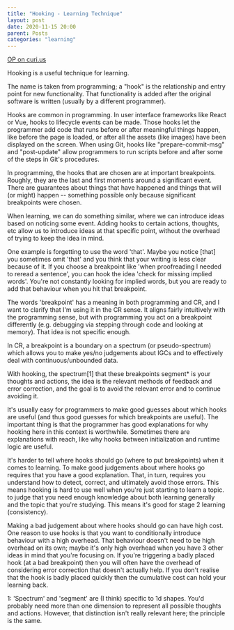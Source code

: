 ```yaml
---
title: "Hooking - Learning Technique"
layout: post
date: 2020-11-15 20:00
parent: Posts
categories: "learning"
---
```


[OP on curi.us](http://curi.us/2380#18666)

Hooking is a useful technique for learning.

The name is taken from programming; a "hook" is the relationship and entry point for new functionality. That functionality is added after the original software is written (usually by a different programmer).

Hooks are common in programming. In user interface frameworks like React or Vue, hooks to lifecycle events can be made. Those hooks let the programmer add code that runs before or after meaningful things happen, like before the page is loaded, or after all the assets (like images) have been displayed on the screen. When using Git, hooks like "prepare-commit-msg" and "post-update" allow programmers to run scripts before and after some of the steps in Git's procedures.

In programming, the hooks that are chosen are at important breakpoints. Roughly, they are the last and first moments around a significant event. There are guarantees about things that have happened and things that will (or might) happen -- something possible only because significant breakpoints were chosen.

When learning, we can do something similar, where we can introduce ideas based on noticing some event. Adding hooks to certain actions, thoughts, etc allow us to introduce ideas at that specific point, without the overhead of trying to keep the idea in mind.

One example is forgetting to use the word 'that'. Maybe you notice [that] you sometimes omit 'that' and you think that your writing is less clear because of it. If you choose a breakpoint like 'when proofreading I needed to reread a sentence', you can hook the idea 'check for missing implied words'. You're not constantly looking for implied words, but you are ready to add that behaviour when you hit that breakpoint.

The words 'breakpoint' has a meaning in both programming and CR, and I want to clarify that I'm using it in the CR sense. It aligns fairly intuitively with the programming sense, but with programming you act on a breakpoint differently (e.g. debugging via stepping through code and looking at memory). That idea is not specific enough.

In CR, a breakpoint is a boundary on a spectrum (or pseudo-spectrum) which allows you to make yes/no judgements about IGCs and to effectively deal with continuous/unbounded data.

With hooking, the spectrum[1] that these breakpoints segment* is your thoughts and actions, the idea is the relevant methods of feedback and error correction, and the goal is to avoid the relevant error and to continue avoiding it.

It's usually easy for programmers to make good guesses about which hooks are useful (and thus good guesses for which breakpoints are useful). The important thing is that the programmer has good explanations for why hooking here in this context is worthwhile. Sometimes there are explanations with reach, like why hooks between initialization and runtime logic are useful.

It's harder to tell where hooks should go (where to put breakpoints) when it comes to learning. To make good judgements about where hooks go requires that you have a good explanation. That, in turn, requires you understand how to detect, correct, and ultimately avoid those errors. This means hooking is hard to use well when you're just starting to learn a topic. to judge that you need enough knowledge about both learning generally and the topic that you're studying. This means it's good for stage 2 learning (consistency).

Making a bad judgement about where hooks should go can have high cost. One reason to use hooks is that you want to conditionally introduce behaviour with a high overhead. That behaviour doesn't need to be high overhead on its own; maybe it's only high overhead when you have 3 other ideas in mind that you're focusing on. If you're triggering a badly placed hook (at a bad breakpoint) then you will often have the overhead of considering error correction that doesn't actually help. If you don't realise that the hook is badly placed quickly then the cumulative cost can hold your learning back.

1: 'Spectrum' and 'segment' are (I think) specific to 1d shapes. You'd probably need more than one dimension to represent all possible thoughts and actions. However, that distinction isn't really relevant here; the principle is the same.
